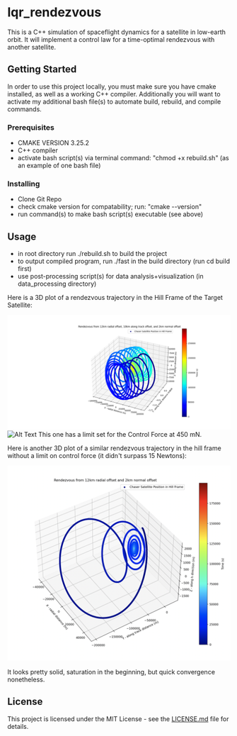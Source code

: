 # lqr_rendezvous

This is a C++ simulation of spaceflight dynamics for a satellite in low-earth orbit.
It will implement a control law for a time-optimal rendezvous with another satellite.

## Getting Started

In order to use this project locally, you must make sure you have cmake installed, as well as a working C++ compiler.
Additionally you will want to activate my additional bash file(s) to automate build, rebuild, and compile commands.

### Prerequisites

- CMAKE VERSION 3.25.2
- C++ compiler
- activate bash script(s) via terminal command: "chmod +x rebuild.sh" (as an example of one bash file)

### Installing

- Clone Git Repo
- check cmake version for compatability; run: "cmake --version"
- run command(s) to make bash script(s) executable (see above)

## Usage

- in root directory run ./rebuild.sh to build the project
- to output compiled program, run ./fast in the build directory (run cd build first)
- use post-processing script(s) for data analysis+visualization (in data_processing directory)

Here is a 3D plot of a rendezvous trajectory in the Hill Frame of the Target Satellite:

![Alt Text](./cool_plots/rendezvous_3d_450mN.png)
![Alt Text](./cool_plots/control_signal_450mN.png.png)
This one has a limit set for the Control Force at 450 mN.

Here is another 3D plot of a similar rendezvous trajectory in the hill frame without a limit on control force (it didn't surpass 15 Newtons):

![Alt Text](./cool_plots/spiral_rendezvous.png)


It looks pretty solid, saturation in the beginning, but quick convergence nonetheless.

## License

This project is licensed under the MIT License - see the [LICENSE.md](LICENSE.md) file for details.
